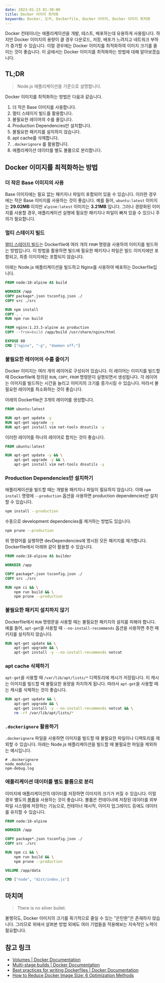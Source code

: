 ```yaml
---
date: 2023-01-23 01:30:00
title: Docker 이미지 최적화
keywords: Docker, 도커, Dockerfile, Docker 이미지, Docker 이미지 최적화
---
```


Docker 컨테이너는 애플리케이션을 개발, 테스트, 배포하는데 유용하게 사용됩니다.
하지만 Docker 이미지의 용량이 클 경우 다운로드, 저장, 배포가 느려지고 네트워크 부하가 증가할 수 있습니다.
이럴 경우에는 Docker 이미지를 최적화하여 이미지 크기를 줄이는 것이 좋습니다.
이 글에서는 Docker 이미지를 최적화하는 방법에 대해 알아보겠습니다.

## TL;DR

> Node.js 애플리케이션을 기준으로 설명합니다.

Docker 이미지를 최적화하는 방법은 다음과 같습니다.

1. 더 작은 Base 이미지를 사용합니다.
2. 멀티 스테이지 빌드를 활용합니다.
3. 불필요한 레이어의 수를 줄입니다.
4. Production Dependencies만 설치합니다.
5. 불필요한 패키지를 설치하지 않습니다.
6. apt cache를 삭제합니다.
7. `.dockerignore` 를 활용합니다.
8. 애플리케이션 데이터를 별도 볼륨으로 분리합니다.

## Docker 이미지를 최적화하는 방법

### 더 작은 Base 이미지의 사용

Base 이미지에는 필요 없는 패키지나 파일이 포함되어 있을 수 있습니다.
이러한 경우에는 작은 Base 이미지를 사용하는 것이 좋습니다.
예를 들어, `ubuntu:latest` 이미지는 **29.02MB** 이지만 `alpine:latest` 이미지는 **3.21MB** 입니다.
그러나 경량화된 이미지를 사용할 경우, 애플리케이션 실행에 필요한 패키지나 파일이 빠져 있을 수 있으니 주의가 필요합니다.

### 멀티 스테이지 빌드

[멀티 스테이지 빌드](https://docs.docker.com/build/building/multi-stage/)는 Dockerfile에 여러 개의 `FROM` 명령을 사용하여 이미지를 빌드하는 방법입니다.
이 방법을 활용하면 빌드에 필요한 패키지나 파일은 빌드 이미지에만 포함되고, 최종 이미지에는 포함되지 않습니다.

아래는 Node.js 애플리케이션을 빌드하고 Nginx를 사용하여 배포하는 Dockerfile입니다.

```dockerfile
FROM node:18-alpine AS build

WORKDIR /app
COPY package*.json tsconfig.json ./
COPY src ./src

RUN npm install
COPY . .
RUN npm run build

FROM nginx:1.23.3-alpine as production
COPY --from=build /app/build /usr/share/nginx/html

EXPOSE 80
CMD ["nginx", "-g", "daemon off;"]
```

### 불필요한 레이어의 수를 줄이기

Docker 이미지는 여러 개의 레이어로 구성되어 있습니다.
이 레이어는 이미지를 빌드할 때 Dockerfile에 정의된 `RUN`, `COPY`, `FROM` 명령문이 실행되면서 생성됩니다.
각 레이어는 이미지를 빌드하는 시간을 늘리고 이미지의 크기를 증가시킬 수 있습니다.
따라서 불필요한 레이어를 최소화하는 것이 좋습니다.

아래의 Dockerfile은 3개의 레이어를 생성합니다.

```dockerfile
FROM ubuntu:latest

RUN apt-get update -y
RUN apt-get upgrade -y
RUN apt-get install vim net-tools dnsutils -y
```

이러한 레이어를 하나의 레이어로 합치는 것이 좋습니다.

```dockerfile
FROM ubuntu:latest

RUN apt-get update -y && \
    apt-get upgrade -y && \
    apt-get install vim net-tools dnsutils -y
```

### Production Dependencies만 설치하기

애플리케이션을 빌드할 때는 개발용 패키지나 파일이 필요하지 않습니다.
이때 `npm install` 명령에 `--production` 옵션을 사용하면 production dependencies만 설치할 수 있습니다.

```bash
npm install --production
```

수동으로 development dependencies를 제거하는 방법도 있습니다.

```bash
npm prune --production
```

위 명령어를 실행하면 devDependencies에 명시된 모든 패키지를 제거합니다.
Dockerfile에서 아래와 같이 활용할 수 있습니다.

```dockerfile
FROM node:18-alpine AS builder

WORKDIR /app

COPY package*.json tsconfig.json ./
COPY src ./src

RUN npm ci && \
    npm run build && \
    npm prune --production
```

### 불필요한 패키지 설치하지 않기

Dockerfile에서 `RUN` 명령문을 사용할 때는 불필요한 패키지의 설치를 피해야 합니다.
예를 들어, `apt-get`을 사용할 때 `--no-install-recommends` 옵션을 사용하면 추천 패키지를 설치하지 않습니다.

```dockerfile
RUN apt-get update && \
    apt-get upgrade && \
    apt-get install -y --no-install-recommends netcat
```

### apt cache 삭제하기

`apt-get`을 사용할 때 `/var/lib/apt/lists/*` 디렉토리에 캐시가 저장됩니다.
이 캐시는 이미지를 빌드할 때 불필요한 용량을 차지하게 됩니다.
따라서 `apt-get`을 사용할 때는 캐시를 삭제하는 것이 좋습니다.

```dockerfile
RUN apt-get update && \
    apt-get upgrade && \
    apt-get install -y --no-install-recommends netcat && \
    rm -rf /var/lib/apt/lists/*
```

### `.dockerignore` 활용하기

`.dockerignore` 파일을 사용하면 이미지를 빌드할 때 불필요한 파일이나 디렉토리를 제외할 수 있습니다.
아래는 Node.js 애플리케이션을 빌드할 때 불필요한 파일을 제외하는 예시입니다.

```shell
# .dockerignore
node_modules
npm-debug.log
```

### 애플리케이션 데이터를 별도 볼륨으로 분리

이미지에 애플리케이션의 데이터를 저장하면 이미지의 크기가 커질 수 있습니다.
이럴 경우 별도의 [볼륨](https://docs.docker.com/storage/volumes/)을 사용하는 것이 좋습니다.
볼륨은 컨테이너에 저장된 데이터를 외부 파일 시스템에 저장하는 기능으로, 컨테이너 재시작, 이미지 업그레이드 등에도 데이터를 유지할 수 있습니다.

```dockerfile
FROM node:18-alpine

WORKDIR /app

COPY package*.json tsconfig.json ./
COPY src ./src

RUN npm ci && \
    npm run build && \
    npm prune --production

VOLUME /app/data

CMD ["node", "dist/index.js"]
```

## 마치며

> There is no silver bullet.

불행히도, Docker 이미지의 크기를 획기적으로 줄일 수 있는 "은탄환"은 존재하지 않습니다.
그러므로 위에서 살펴본 방법 외에도 여러 기법들을 적용해보는 지속적인 노력이 필요합니다.

## 참고 링크

- [Volumes | Docker Documentation](https://docs.docker.com/engine/reference/builder/#volume)
- [Multi-stage builds | Docker Documentation](https://docs.docker.com/develop/develop-images/multistage-build/)
- [Best practices for writing Dockerfiles | Docker Documentation](https://docs.docker.com/develop/develop-images/dockerfile_best-practices/)
- [How to Reduce Docker Image Size: 6 Optimization Methods](https://devopscube.com/reduce-docker-image-size/)
